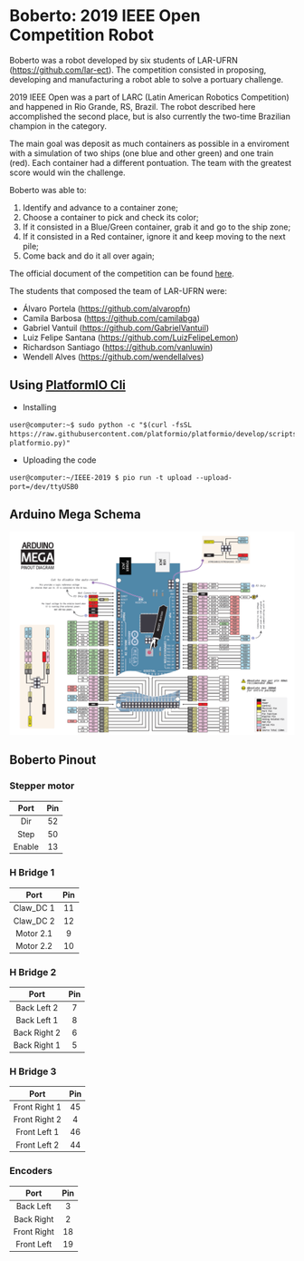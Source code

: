 # Boberto: 2019 IEEE Open Competition Robot

Boberto was a robot developed by six students of LAR-UFRN (https://github.com/lar-ect). The competition consisted in proposing, developing and manufacturing a robot able to solve a portuary challenge.

2019 IEEE Open was a part of LARC (Latin American Robotics Competition) and happened in Rio Grande, RS, Brazil. The robot described here accomplished the second place, but is also currently the two-time Brazilian champion in the category.

The main goal was deposit as much containers as possible in a enviroment with a simulation of two ships (one blue and other green) and one train (red). Each container had a different pontuation. The team with the greatest score would win the challenge.

Boberto was able to:
1. Identify and advance to a container zone;
2. Choose a container to pick and check its color;
3. If it consisted in a Blue/Green container, grab it and go to the ship zone;
4. If it consisted in a Red container, ignore it and keep moving to the next pile;
5. Come back and do it all over again;

The official document of the competition can be found [here](http://www.cbrobotica.org/wp-content/uploads/OPEN2018_2019_en.pdf).

The students that composed the team of LAR-UFRN were:
* Álvaro Portela (https://github.com/alvaropfn)
* Camila Barbosa (https://github.com/camilabga)
* Gabriel Vantuil (https://github.com/GabrielVantuil)
* Luiz Felipe Santana (https://github.com/LuizFelipeLemon)
* Richardson Santiago (https://github.com/vanluwin)
* Wendell Alves (https://github.com/wendellalves)


## Using [PlatformIO Cli](http://docs.platformio.org/en/latest/)

* Installing

```console
user@computer:~$ sudo python -c "$(curl -fsSL https://raw.githubusercontent.com/platformio/platformio/develop/scripts/get-platformio.py)"
```

* Uploading the code

```console
user@computer:~/IEEE-2019 $ pio run -t upload --upload-port=/dev/ttyUSB0
```

## Arduino Mega Schema

![arduinoMega](./readme_imgs/arduinoMega.png)


## Boberto Pinout

### Stepper motor

| Port      | Pin     |
|:--------: |:-------:|
| Dir       | 52      |
| Step      | 50      |
| Enable    | 13      |

### H Bridge 1

| Port      | Pin     |
|:--------: |:-------:|
| Claw_DC 1 | 11      |
| Claw_DC 2 | 12      |
| Motor 2.1 | 9       |
| Motor 2.2 | 10      |


### H Bridge 2

| Port         | Pin     |
|:-----------: |:-------:|
| Back Left 2  | 7       |
| Back Left 1  | 8       |
| Back Right 2 | 6       |
| Back Right 1 | 5       |

### H Bridge 3

| Port          | Pin     |
|:-------------:|:-------:|
| Front Right 1 | 45      |
| Front Right 2 | 4       |
| Front Left 1  | 46      |
| Front Left 2  | 44      |

### Encoders

| Port       | Pin     |
|:----------:|:-------:|
| Back Left  | 3       |
| Back Right | 2       |
| Front Right| 18      |
| Front Left | 19      |
